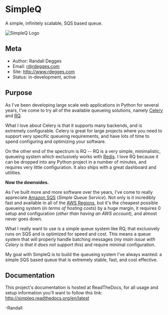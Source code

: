 # SimpleQ

A simple, infinitely scalable, SQS based queue.

![SimpleQ Logo](https://github.com/rdegges/simpleq/raw/master/assets/happy-snake.jpg)


## Meta

- Author: Randall Degges
- Email: r@rdegges.com
- Site: http://www.rdegges.com
- Status: in-development, active


## Purpose

As I've been developing large scale web applications in Python for several
years, I've come to try all of the available queueing solutions, namely
[Celery][] and [RQ][].

What I love about Celery is that it supports many backends, and is extremely
configurable.  Celery is great for large projects where you need to support very
specific queueing requirements, and have lots of time to spend configuring and
optimizing your software.

On the other end of the spectrum is RQ -- RQ is a very simple, minimalistic,
queueing system which exclusively works with [Redis][].  I love RQ because it
can be dropped into any Python project in a number of minutes, and requires very
little configuration.  It also ships with a great dashboard and utilities.

**Now the downsides.**

As I've built more and more software over the years, I've come to really
appreciate [Amazon SQS][] (*Simple Queue Service*).  Not only is it incredibly
fast and available in all of the [AWS Regions][], but it's the cheapest possible
queueing system (*in terms of hosting costs*) by a huge margin, it requires 0
setup and configuration (*other than having an AWS account*), and almost never
goes down.

What I really want to use is a simple queue system like RQ, that exclusively
runs on SQS and is optimized for speed and cost.  This means a queue system that
will properly handle batching messages (*my main issue with Celery is that it
does not support this*) and require minimal configuration.

My goal with SimpleQ is to build the queueing system I've always wanted: a
simple SQS based queue that is extremely stable, fast, and cost effective.


## Documentation

This project's documentation is hosted at ReadTheDocs, for all usage and setup
information you'll want to follow this link:
http://simpleq.readthedocs.org/en/latest


-Randall


  [Celery]: http://www.celeryproject.org/ "Celery Task Queue"
  [RQ]: http://python-rq.org/ "Python RQ"
  [Redis]: http://redis.io/ "Redis"
  [Amazon SQS]: http://aws.amazon.com/sqs/ "SQS"
  [AWS Regions]: http://docs.aws.amazon.com/general/latest/gr/rande.html#sqs_region "AWS SQS Regions"
